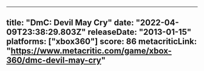 
---
title: "DmC: Devil May Cry"
date: "2022-04-09T23:38:29.803Z"
releaseDate: "2013-01-15"
platforms: ["xbox360"]
score: 86
metacriticLink: "https://www.metacritic.com/game/xbox-360/dmc-devil-may-cry"
---

